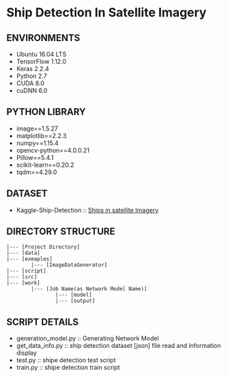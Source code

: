 # Ship Detection In Satellite Imagery

## ENVIRONMENTS
 * Ubuntu 16.04 LTS
 * TensorFlow 1.12.0
 * Keras 2.2.4
 * Python 2.7
 * CUDA 8.0
 * cuDNN 6.0

## PYTHON LIBRARY
 * image==1.5.27
 * matplotlib==2.2.3
 * numpy==1.15.4
 * opencv-python==4.0.0.21
 * Pillow==5.4.1
 * scikit-learn==0.20.2
 * tqdm==4.29.0

## DATASET
 * Kaggle-Ship-Detection :: [Ships in satellite Imagery](https://www.kaggle.com/rhammell/ships-in-satellite-imagery/home)

## DIRECTORY STRUCTURE
```
|--- [Project Directory]
|--- [data]
|--- [exmaples]
        |--- [ImageDataGenerator]
|--- [script]
|--- [src]
|--- [work]
        |--- [Job Name(as Network Model Name)]
                |--- [model]
                |--- [output]
```

## SCRIPT DETAILS
 * generation_model.py :: Generating Network Model
 * get_data_info.py :: ship detection dataset [json] file read and information display
 * test.py :: shipe detection test script
 * train.py :: shipe detection train script